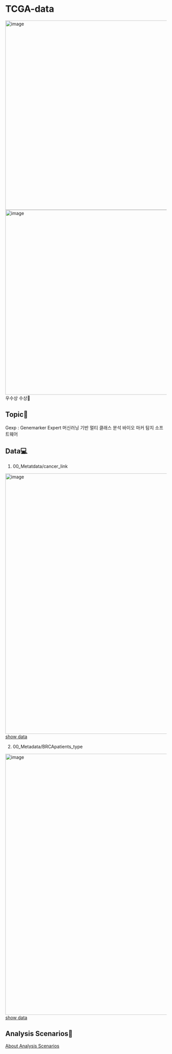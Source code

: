 # TCGA-data

<img width="589" alt="image" src="https://github.com/Susan-Lee-01/TCGA-data/assets/109502469/f7aed91e-6fe0-44f7-9b2f-6be0908980ad">
<img width="575" alt="image" src="https://github.com/Susan-Lee-01/TCGA-data/assets/109502469/b5bbd029-37d2-4057-a042-e7167519dee5">
우수상 수상🎊

## Topic📌
Gexp : Genemarker Expert 머신러닝 기반 멀티 클래스 분석 바이오 마커 탐지 소프트웨어

## Data💻
1. 00_Metatdata/cancer_link 
<img width="810" alt="image" src="https://github.com/Susan-Lee-01/TCGA-data/assets/109502469/0f166574-b12b-4530-9fcb-631f2a57d13a">
<a href="http://firebrowse.org/">show data</a>

2. 00_Metadata/BRCApatients_type
<img width="812" alt="image" src="https://github.com/Susan-Lee-01/TCGA-data/assets/109502469/43669c69-3ed6-4fbb-9b0e-888e54503aa8">
<a href="https://dataon.kisti.re.kr/search/view.do?mode=view&svcId=dcc43c1ab371eacd41f6ec8f153259e1">show data</a>

## Analysis Scenarios📎
<a href="https://sunwoo8653.tistory.com/category/Contest">About Analysis Scenarios</a>
